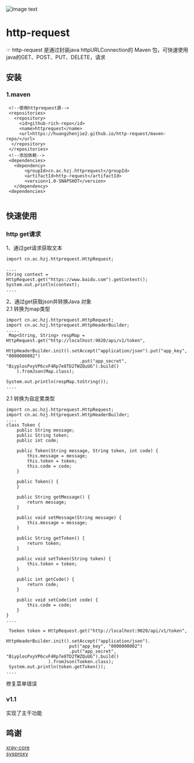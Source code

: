 
![Image text](https://github.com/HUANGZHENJIE2/RocketX/raw/main/resources/app.ico)
# http-request
☞ http-request 是通过封装java httpURLConnection的 Maven 包，可快速使用java的GET、POST、PUT、DELETE，请求
## 安装
### 1.maven
```
 <!--使用httprequest源-->
 <repositories>
   <repository>
     <id>github-rich-repo</id>
     <name>httprequest</name>
     <url>https://huangzhenjie2.github.io/http-request/maven-repo/</url>
  </repository>
 </repositories>
 <!--添加依赖-->
 <dependencies>
   <dependency>
       <groupId>cn.ac.hzj.httprequest</groupId>
       <artifactId>http-request</artifactId>
       <version>1.0-SNAPSHOT</version>
   </dependency>
 <dependencies>
  
```
## 快速使用
### http get请求
1、通过get请求获取文本
```
import cn.ac.hzj.httprequest.HttpRequest;

....
String context = HttpRequest.get("https://www.baidu.com").getContext();
System.out.println(context);
....
```
2、通过get获取json并转换Java 对象  
2.1 转换为map类型
```
import cn.ac.hzj.httprequest.HttpRequest;
import cn.ac.hzj.httprequest.HttpHeaderBuilder;
.....
 Map<String, String> respMap = HttpRequest.get("http://localhost:9020/api/v1/token",
    HttpHeaderBuilder.init().setAccept("application/json").put("app_key", "0000000002")
                            .put("app_secret", "BiyplosPxyVP6cvF4Rp7e8TD2TWZQuUG").build()
    ).fromJson(Map.class);
        
System.out.println(respMap.toString());
....
```
2.1 转换为自定累类型
```
import cn.ac.hzj.httprequest.HttpRequest;
import cn.ac.hzj.httprequest.HttpHeaderBuilder;
....
class Token {
    public String message;
    public String token;
    public int code;

    public Token(String message, String token, int code) {
        this.message = message;
        this.token = token;
        this.code = code;
    }

    public Token() {
    }

    public String getMessage() {
        return message;
    }

    public void setMessage(String message) {
        this.message = message;
    }

    public String getToken() {
        return token;
    }

    public void setToken(String token) {
        this.token = token;
    }

    public int getCode() {
        return code;
    }

    public void setCode(int code) {
        this.code = code;
    }
}
....

 Toeken token = HttpRequest.get("http://localhost:9020/api/v1/token",
                HttpHeaderBuilder.init().setAccept("application/json").
                        put("app_key", "0000000002")
                        .put("app_secret", "BiyplosPxyVP6cvF4Rp7e8TD2TWZQuUG").build()
                ).fromJson(Toeken.class);
 System.out.println(token.getToken());
....
```

修复菜单错误
### v1.1 
实现了主干功能
## 鸣谢
[xray-core](https://github.com/XTLS/Xray-core)  
[sysproxy](https://github.com/Noisyfox/sysproxy)  

